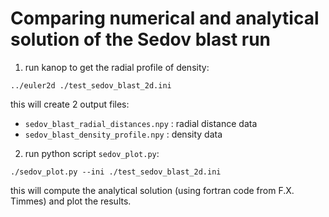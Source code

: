 # Comparing numerical and analytical solution of the Sedov blast run

1. run kanop to get the radial profile of density:
```shell
../euler2d ./test_sedov_blast_2d.ini
```
this will create 2 output files:
- `sedov_blast_radial_distances.npy` : radial distance data
- `sedov_blast_density_profile.npy` : density data

2. run python script `sedov_plot.py`:
```shell
./sedov_plot.py --ini ./test_sedov_blast_2d.ini
```
this will compute the analytical solution (using fortran code from F.X. Timmes) and plot the results.
